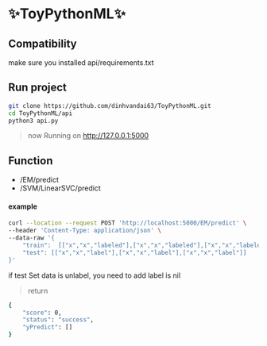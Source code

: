 # ✨ToyPythonML✨
## Compatibility
make sure you installed api/requirements.txt
## Run project
```sh
git clone https://github.com/dinhvandai63/ToyPythonML.git
cd ToyPythonML/api
python3 api.py
```
> now Running on http://127.0.0.1:5000
## Function

-  /EM/predict
-  /SVM/LinearSVC/predict

#### example
```sh
curl --location --request POST 'http://localhost:5000/EM/predict' \
--header 'Content-Type: application/json' \
--data-raw '{
    "train":  [["x","x","labeled"],["x","x","labeled"],["x","x","labeled"]],
    "test": [["x","x","label"],["x","x","label"],["x","x","label"]]
}'
```
if test Set data is unlabel, you need to add label is nil
>return
```sh
{
    "score": 0,
    "status": "success",
    "yPredict": []
}
```
